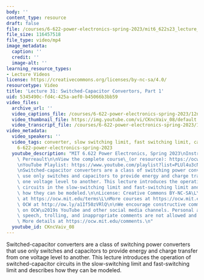 ```yaml
---
body: ''
content_type: resource
draft: false
file: /courses/6-622-power-electronics-spring-2023/mit6_622s23_lecture_31_360p_16_9.mp4
file_size: 116457518
file_type: video/mp4
image_metadata:
  caption: ''
  credit: ''
  image-alt: ''
learning_resource_types:
- Lecture Videos
license: https://creativecommons.org/licenses/by-nc-sa/4.0/
resourcetype: Video
title: 'Lecture 31: Switched-Capacitor Convertors, Part 1'
uid: 5345490c-fd4c-425a-aef0-b45066b3bb59
video_files:
  archive_url: ''
  video_captions_file: /courses/6-622-power-electronics-spring-2023/12nyfTaoAL0CoRiAAC4YjZ-H9c2hZ-t7E_transcript.webvtt
  video_thumbnail_file: https://img.youtube.com/vi/CKncVaiv_08/default.jpg
  video_transcript_file: /courses/6-622-power-electronics-spring-2023/12nyfTaoAL0CoRiAAC4YjZ-H9c2hZ-t7E_transcript.pdf
video_metadata:
  video_speakers: ''
  video_tags: converter, slow switching limit, fast switching limit, capacitance energy,
    6-622-power-electronics-spring-2023
  youtube_description: "MIT 6.622 Power Electronics, Spring 2023\nInstructor: David\
    \ Perreault\n\nView the complete course\_(or resource): https://ocw.mit.edu/courses/6-622-power-electronics-spring-2023/\L\
    \nYouTube Playlist: https://www.youtube.com/playlist?list=PLUl4u3cNGP62UTc77mJoubhDELSC8lfR0\n\
    \nSwitched-capacitor converters are a class of switching power converters that\
    \ use only switches and capacitors to provide energy and charge transfer from\
    \ one voltage level to another. This lecture introduces the operation of switched-capacitor\
    \ circuits in the slow-switching limit and fast-switching limit and describes\
    \ how they can be modeled.\n\nLicense: Creative Commons BY-NC-SA\L\nMore information\
    \ at https://ocw.mit.edu/terms\L\nMore courses at https://ocw.mit.edu\n\nSupport\
    \ OCW at http://ow.ly/a1If50zVRlQ\n\nWe encourage constructive comments and discussion\
    \ on OCW\u2019s YouTube and other social media channels. Personal attacks, hate\
    \ speech, trolling, and inappropriate comments are not allowed and may be removed.\
    \ More details at https://ocw.mit.edu/comments.\n"
  youtube_id: CKncVaiv_08
---
```

Switched-capacitor converters are a class of switching power converters that use only switches and capacitors to provide energy and charge transfer from one voltage level to another. This lecture introduces the operation of switched-capacitor circuits in the slow-switching limit and fast-switching limit and describes how they can be modeled.